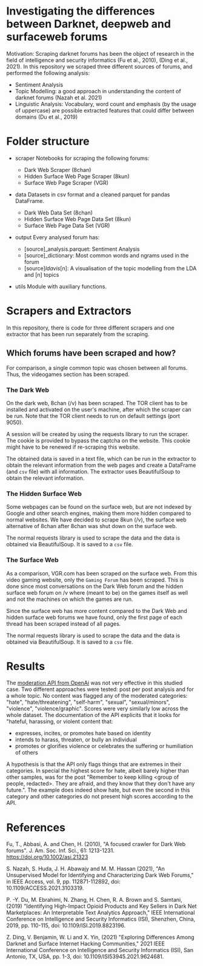 # Investigating the differences between Darknet, deepweb and surfaceweb forums

Motivation: Scraping darknet forums has been the object of research in the field of intelligence and security informatics (Fu et al., 2010), (Ding et al., 2021).
In this repository we scraped three different sources of forums, and performed the following analysis:
- Sentiment Analysis
- Topic Modelling: a good approach in understanding the content of darknet forums (Nazah et al. 2021)
- Linguistic Analysis: Vocabulary, word count and emphasis (by the usage of uppercase) are possible extracted features that could differ between domains (Du et al., 2019)

# Folder structure
- scraper
Notebooks for scraping the following forums:
    - Dark Web Scraper (8chan)
    - Hidden Surface Web Page Scraper (8kun)
    - Surface Web Page Scraper (VGR)

- data
Datasets in csv format and a cleaned parquet for pandas DataFrame.
  - Dark Web Data Set (8chan)
  - Hidden Surface Web Page Data Set (8kun)
  - Surface Web Page Data Set (VGR)

- output
Every analysed forum has:
  - [source]_analysis.parquet: Sentiment Analysis
  - [source]_dictionary: Most common words and ngrams used in the forum
  - [source]_ldavis_[n]: A visualisation of the topic modelling from the LDA and [n] topics

- utils
Module with auxiliary functions.

# Scrapers and Extractors
In this repository, there is code for three different scrapers and one extractor 
that has been run separately from the scraping.

## Which forums have been scraped and how?
For comparison, a single common topic was chosen between all forums. Thus, the videogames section has been scraped. 

### The Dark Web
On the dark web, 8chan (/v) has been scraped. The TOR client has to be installed and 
activated on the user's machine, after which the scraper can be run. Note that the
TOR client needs to run on default settings (port 9050).

A session will be created by using the requests library to run the scraper. 
The cookie is provided to bypass the captcha on the website. This cookie might have 
to be renewed if re-scraping this website.

The obtained data is saved in a text file, which can be run in the extractor to obtain the 
relevant information from the web pages and create a DataFrame (and `csv` file) with all
information. The extractor uses BeautifulSoup to obtain the relevant information.

### The Hidden Surface Web
Some webpages can be found on the surface web, but are not indexed by Google and other
search engines, making them more hidden compared to normal websites. We have decided to
scrape 8kun (/v), the surface web alternative of 8chan after 8chan was shut down on the 
surface web.

The normal requests library is used to scrape the data and the data is obtained via 
BeautifulSoup. It is saved to a `csv` file.

### The Surface Web
As a comparison, VGR.com has been scraped on the surface web. From this video gaming website,
only the `Gaming Forum` has been scraped. This is done since most conversations on the 
Dark Web forum and the hidden surface web forum on /v where (meant to be) on the games 
itself as well and not the machines on which the games are run.

Since the surface web has more content compared to the Dark Web and hidden surface web forums 
we have found, only the first page of each thread has been scraped instead of all pages.

The normal requests library is used to scrape the data and the data is obtained via
BeautifulSoup. It is saved to a `csv` file.

# Results
The [moderation API from OpenAi](https://platform.openai.com/docs/guides/moderation) was not very effective in this studied case. Two different approaches were tested: post per post analysis and for a whole topic. No content was flagged any of the moderated categories: "hate", "hate/threatening", "self-harm", "sexual", "sexual/minors", "violence", "violence/graphic". Scores were very similarly low across the whole dataset. The documentation of the API explicits that it looks for "hateful, harassing, or violent content that:
- expresses, incites, or promotes hate based on identity
- intends to harass, threaten, or bully an individual
- promotes or glorifies violence or celebrates the suffering or humiliation of others

A hypothesis is that the API only flags things that are extremes in their categories. In special the highest score for hate, albeit barely higher than other samples, was for the post "Remember to keep killing <group of people, redacted>. They are afraid, and they know that they don't have any future.". The example does indeed show hate, but even the second in this category and other categories do not present high scores according to the API.

# References
Fu, T., Abbasi, A. and Chen, H. (2010), "A focused crawler for Dark Web forums". J. Am. Soc. Inf. Sci., 61: 1213-1231. https://doi.org/10.1002/asi.21323

S. Nazah, S. Huda, J. H. Abawajy and M. M. Hassan (2021), "An Unsupervised Model for Identifying and Characterizing Dark Web Forums," in IEEE Access, vol. 9, pp. 112871-112892, doi: 10.1109/ACCESS.2021.3103319.

P. -Y. Du, M. Ebrahimi, N. Zhang, H. Chen, R. A. Brown and S. Samtani, (2019) "Identifying High-Impact Opioid Products and Key Sellers in Dark Net Marketplaces: An Interpretable Text Analytics Approach,"  IEEE International Conference on Intelligence and Security Informatics (ISI), Shenzhen, China, 2019, pp. 110-115, doi: 10.1109/ISI.2019.8823196.

Z. Ding, V. Benjamin, W. Li and X. Yin, (2021) "Exploring Differences Among Darknet and Surface Internet Hacking Communities," 2021 IEEE International Conference on Intelligence and Security Informatics (ISI), San Antonio, TX, USA, pp. 1-3, doi: 10.1109/ISI53945.2021.9624681.
